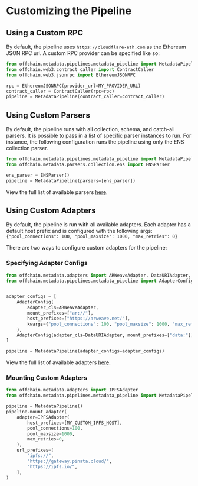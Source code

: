 # Customizing the Pipeline

## Using a Custom RPC

By default, the pipeline uses `https://cloudflare-eth.com` as the Ethereum JSON RPC url.
A custom RPC provider can be specified like so:

```python
from offchain.metadata.pipelines.metadata_pipeline import MetadataPipeline
from offchain.web3.contract_caller import ContractCaller
from offchain.web3.jsonrpc import EthereumJSONRPC

rpc = EthereumJSONRPC(provider_url=MY_PROVIDER_URL)
contract_caller = ContractCaller(rpc=rpc)
pipeline = MetadataPipeline(contract_caller=contract_caller)
```

## Using Custom Parsers

By default, the pipeline runs with all collection, schema, and catch-all parsers.
It is possible to pass in a list of specific parser instances to run.
For instance, the following configuration runs the pipeline using only the ENS collection parser.

```python
from offchain.metadata.pipelines.metadata_pipeline import MetadataPipeline
from offchain.metadata.parsers.collection.ens import ENSParser

ens_parser = ENSParser()
pipeline = MetadataPipeline(parsers=[ens_parser])
```

View the full list of available parsers [here](https://github.com/ourzora/offchain/tree/main/offchain/metadata/parsers).

## Using Custom Adapters

By default, the pipeline is run with all available adapters. Each adapter has a default host prefix and is configured with the following args: `{"pool_connections": 100, "pool_maxsize": 1000, "max_retries": 0}`

There are two ways to configure custom adapters for the pipeline:

### Specifying Adapter Configs

```python
from offchain.metadata.adapters import ARWeaveAdapter, DataURIAdapter, HTTPAdapter, IPFSAdapter
from offchain.metadata.pipelines.metadata_pipeline import AdapterConfig, MetadataPipeline


adapter_configs = [
    AdapterConfig(
        adapter_cls=ARWeaveAdapter,
        mount_prefixes=["ar://"],
        host_prefixes=["https://arweave.net/"],
        kwargs={"pool_connections": 100, "pool_maxsize": 1000, "max_retries": 0},
    ),
    AdapterConfig(adapter_cls=DataURIAdapter, mount_prefixes=["data:"]),
]

pipeline = MetadataPipeline(adapter_configs=adapter_configs)
```

View the full list of available adapters [here](https://github.com/ourzora/offchain/tree/main/offchain/metadata/adapters).

### Mounting Custom Adapters

```python
from offchain.metadata.adapters import IPFSAdapter
from offchain.metadata.pipelines.metadata_pipeline import MetadataPipeline

pipeline = MetadataPipeline()
pipeline.mount_adapter(
    adapter=IPFSAdapter(
        host_prefixes=[MY_CUSTOM_IPFS_HOST],
        pool_connections=100,
        pool_maxsize=1000,
        max_retries=0,
    ),
    url_prefixes=[
        "ipfs://",
        "https://gateway.pinata.cloud/",
        "https://ipfs.io/",
    ],
)
```
